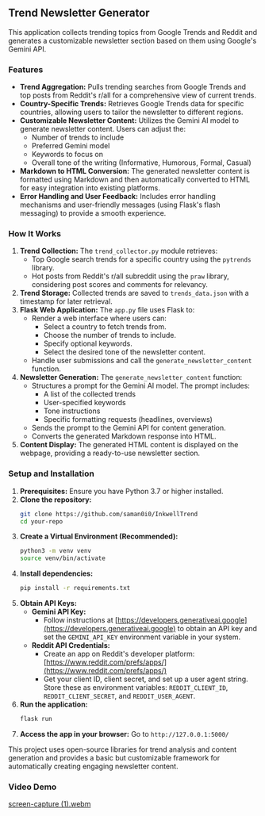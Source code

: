 
## Trend Newsletter Generator

This application collects trending topics from Google Trends and Reddit and generates a customizable newsletter section based on them using Google's Gemini API.

### Features

- **Trend Aggregation:** Pulls trending searches from Google Trends and top posts from Reddit's r/all for a comprehensive view of current trends.
- **Country-Specific Trends:**  Retrieves Google Trends data for specific countries, allowing users to tailor the newsletter to different regions.
- **Customizable Newsletter Content:**  Utilizes the Gemini AI model to generate newsletter content. Users can adjust the:
    - Number of trends to include
    - Preferred Gemini model 
    - Keywords to focus on
    - Overall tone of the writing (Informative, Humorous, Formal, Casual)
- **Markdown to HTML Conversion:**  The generated newsletter content is formatted using Markdown and then automatically converted to HTML for easy integration into existing platforms.
- **Error Handling and User Feedback:** Includes error handling mechanisms and user-friendly messages (using Flask's flash messaging) to provide a smooth experience. 

### How It Works

1. **Trend Collection:** The `trend_collector.py` module retrieves:
    - Top Google search trends for a specific country using the `pytrends` library. 
    - Hot posts from Reddit's r/all subreddit using the `praw` library, considering post scores and comments for relevancy.
2. **Trend Storage:** Collected trends are saved to `trends_data.json` with a timestamp for later retrieval. 
3. **Flask Web Application:** The `app.py` file uses Flask to:
    - Render a web interface where users can:
        - Select a country to fetch trends from.
        - Choose the number of trends to include. 
        - Specify optional keywords.
        - Select the desired tone of the newsletter content.
    - Handle user submissions and call the `generate_newsletter_content` function.
4. **Newsletter Generation:** The `generate_newsletter_content` function:
    - Structures a prompt for the Gemini AI model. The prompt includes:
        - A list of the collected trends
        - User-specified keywords 
        - Tone instructions 
        - Specific formatting requests (headlines, overviews)
    - Sends the prompt to the Gemini API for content generation.
    - Converts the generated Markdown response into HTML. 
5. **Content Display:** The generated HTML content is displayed on the webpage, providing a ready-to-use newsletter section. 

### Setup and Installation

1. **Prerequisites:** Ensure you have Python 3.7 or higher installed. 
2. **Clone the repository:**
   ```bash
   git clone https://github.com/saman0i0/InkwellTrend
   cd your-repo 
   ```
3. **Create a Virtual Environment (Recommended):**
   ```bash
   python3 -m venv venv
   source venv/bin/activate
   ```
4. **Install dependencies:**
   ```bash
   pip install -r requirements.txt 
   ```
5. **Obtain API Keys:**
   - **Gemini API Key:**  
      - Follow instructions at [https://developers.generativeai.google](https://developers.generativeai.google) to obtain an API key and set the `GEMINI_API_KEY` environment variable in your system. 
   - **Reddit API Credentials:**
      - Create an app on Reddit's developer platform: [https://www.reddit.com/prefs/apps/](https://www.reddit.com/prefs/apps/)
      - Get your client ID, client secret, and set up a user agent string. Store these as environment variables: `REDDIT_CLIENT_ID`, `REDDIT_CLIENT_SECRET`, and `REDDIT_USER_AGENT`.
6. **Run the application:**
   ```bash
   flask run 
   ```
7. **Access the app in your browser:**  Go to `http://127.0.0.1:5000/`


This project uses open-source libraries for trend analysis and content generation and provides a basic but customizable framework for automatically creating engaging newsletter content. 
### Video Demo
[screen-capture (1).webm](https://github.com/user-attachments/assets/f5b7f37b-624f-471a-ae85-4d2c821b9842)
